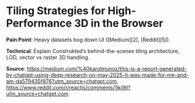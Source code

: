 # Tiling Strategies for High-Performance 3D in the Browser

**Pain Point**: Heavy datasets bog down UI ([Medium][2], [Reddit][5]).

**Technical**: Explain Construkted’s behind-the-scenes tiling architecture, LOD, vector vs raster 3D handling.

**Source**: https://medium.com/%40karolmunoz/this-is-a-report-generated-by-chatgpt-using-deep-research-on-may-2025-it-was-made-for-me-and-am-da579435f876?utm_source=chatgpt.com, https://www.reddit.com/r/reactjs/comments/1jkj9ll?utm_source=chatgpt.com

